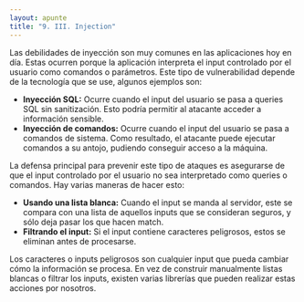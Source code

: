 ```yaml
---
layout: apunte
title: "9. III. Injection"
---
```


Las debilidades de inyección son muy comunes en las aplicaciones hoy en día. Estas ocurren porque la aplicación interpreta el input controlado por el usuario como comandos o parámetros. Este tipo de vulnerabilidad depende de la tecnología que se use, algunos ejemplos son:

- **Inyección SQL:** Ocurre cuando el input del usuario se pasa a queries SQL sin sanitización. Esto podría permitir al atacante acceder a información sensible.
- **Inyección de comandos:** Ocurre cuando el input del usuario se pasa a comandos de sistema. Como resultado, el atacante puede ejecutar comandos a su antojo, pudiendo conseguir acceso a la máquina.

La defensa principal para prevenir este tipo de ataques es asegurarse de que el input controlado por el usuario no sea interpretado como queries o comandos. Hay varias maneras de hacer esto:

- **Usando una lista blanca:** Cuando el input se manda al servidor, este se compara con una lista de aquellos inputs que se consideran seguros, y sólo deja pasar los que hacen match.
- **Filtrando el input:** Si el input contiene caracteres peligrosos, estos se eliminan antes de procesarse.

Los caracteres o inputs peligrosos  son cualquier input que pueda cambiar cómo la información se procesa. En vez de construir manualmente listas blancas o filtrar los inputs, existen varias librerías que pueden realizar estas acciones por nosotros.